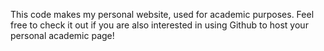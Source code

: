 This code makes my personal website, used for academic purposes. Feel free to check it out if you are also interested in using Github to host your personal academic page!
